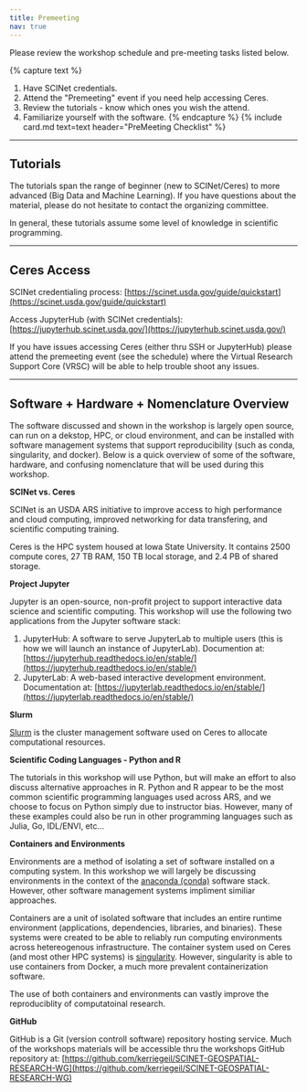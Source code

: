 ```yaml
---
title: Premeeting
nav: true
--- 
```


Please review the workshop schedule and pre-meeting tasks listed below.

{% capture text %}
1. Have SCINet credentials.
2. Attend the "Premeeting" event if you need help accessing Ceres.
3. Review the tutorials - know which ones you wish the attend.
4. Familiarize yourself with the software.
{% endcapture %}
{% include card.md text=text header="PreMeeting Checklist" %}
---

## Tutorials

The tutorials span the range of beginner (new to SCINet/Ceres) to more advanced (Big Data and Machine Learning). If you have questions about the material, please do not hesitate to contact the organizing committee.

In general, these tutorials assume some level of knowledge in scientific programming.

---
## Ceres Access

SCINet credentialing process: [https://scinet.usda.gov/guide/quickstart](https://scinet.usda.gov/guide/quickstart)

Access JupyterHub (with SCINet credentials): [https://jupyterhub.scinet.usda.gov/](https://jupyterhub.scinet.usda.gov/)

If you have issues accessing Ceres (either thru SSH or JupyterHub) please attend the premeeting event (see the schedule) where the Virtual Research Support Core (VRSC) will be able to help trouble shoot any issues.

---
## Software + Hardware + Nomenclature Overview

The software discussed and shown in the workshop is largely open source, can run on a dekstop, HPC, or cloud environment, and can be installed with software management systems that support reproducibility (such as conda, singularity, and docker). Below is a quick overview of some of the software, hardware, and confusing nomenclature that will be used during this workshop.

**SCINet vs. Ceres**

SCINet is an USDA ARS initiative to improve access to high performance and cloud computing, improved networking for data transfering, and scientific computing training.

Ceres is the HPC system housed at Iowa State University. It contains 2500 compute cores, 27 TB RAM, 150 TB local storage, and 2.4 PB of shared storage.

**Project Jupyter**

Jupyter is an open-source, non-profit project to support interactive data science and scientific computing. This workshop will use the following two applications from the Jupyter software stack:
  1. JupyterHub: A software to serve JupyterLab to multiple users (this is how we will launch an instance of JupyterLab). Documention at: [https://jupyterhub.readthedocs.io/en/stable/](https://jupyterhub.readthedocs.io/en/stable/)
  2. JupyterLab: A web-based interactive development environment. Documentation at: [https://jupyterlab.readthedocs.io/en/stable/](https://jupyterlab.readthedocs.io/en/stable/)

**Slurm**

[Slurm](https://slurm.schedmd.com/quickstart.html) is the cluster management software used on Ceres to allocate computational resources.

**Scientific Coding Languages - Python and R**

The tutorials in this workshop will use Python, but will make an effort to also discuss alternative approaches in R. Python and R appear to be the most common scientific programming languages used across ARS, and we choose to focus on Python simply due to instructor bias. However, many of these examples could also be run in other programming languages such as Julia, Go, IDL/ENVI, etc...

**Containers and Environments**

Environments are a method of isolating a set of software installed on a computing system. In this workshop we will largely be discussing environments in the context of the [anaconda (conda)](https://www.anaconda.com/products/individual) software stack. However, other software management systems impliment similiar approaches.

Containers are a unit of isolated software that includes an entire runtime environment (applications, dependencies, libraries, and binaries). These systems were created to be able to reliably run computing environments across hetereogenous infrastructure. The container system used on Ceres (and most other HPC systems) is [singularity](https://sylabs.io/docs/). However, singularity is able to use containers from Docker, a much more prevalent containerization software.

The use of both containers and environments can vastly improve the reproduciblity of computatoinal research.

**GitHub**

GitHub is a Git (version controll software) repository hosting service. Much of the workshops materials will be accessible thru the workshops GitHub repository at: [https://github.com/kerriegeil/SCINET-GEOSPATIAL-RESEARCH-WG](https://github.com/kerriegeil/SCINET-GEOSPATIAL-RESEARCH-WG)